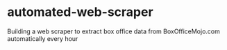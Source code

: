 # automated-web-scraper
Building a web scraper to extract box office data from BoxOfficeMojo.com automatically every hour
